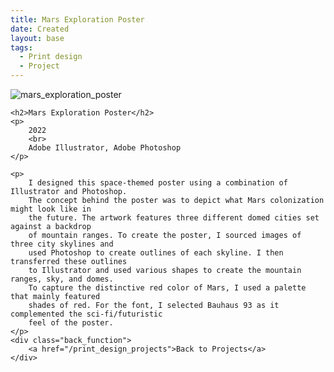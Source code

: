 ```yaml
---
title: Mars Exploration Poster
date: Created
layout: base
tags:
  - Print design
  - Project
---
```


<div class="project_images">
    <img src="/images/mars_exploration_poster.jpg" alt="mars_exploration_poster">
 </div>
 
 <div class="project_bio">

    <h2>Mars Exploration Poster</h2>
    <p>
        2022
        <br>
        Adobe Illustrator, Adobe Photoshop
    </p>

    <p>
        I designed this space-themed poster using a combination of Illustrator and Photoshop. 
        The concept behind the poster was to depict what Mars colonization might look like in 
        the future. The artwork features three different domed cities set against a backdrop 
        of mountain ranges. To create the poster, I sourced images of three city skylines and 
        used Photoshop to create outlines of each skyline. I then transferred these outlines 
        to Illustrator and used various shapes to create the mountain ranges, sky, and domes. 
        To capture the distinctive red color of Mars, I used a palette that mainly featured 
        shades of red. For the font, I selected Bauhaus 93 as it complemented the sci-fi/futuristic 
        feel of the poster.
    </p>
    <div class="back_function">
        <a href="/print_design_projects">Back to Projects</a>
    </div>
 </div>